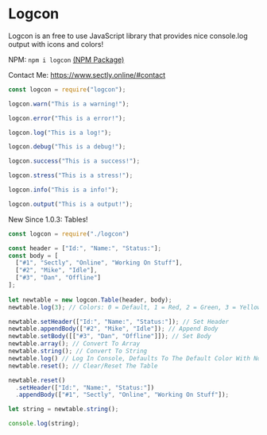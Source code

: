 # Logcon
Logcon is an free to use JavaScript library that provides nice console.log output with icons and colors!

NPM: `npm i logcon` [(NPM Package)](https://www.npmjs.com/package/logcon)

Contact Me: https://www.sectly.online/#contact

```js
const logcon = require("logcon");

logcon.warn("This is a warning!");

logcon.error("This is a error!");

logcon.log("This is a log!");

logcon.debug("This is a debug!");

logcon.success("This is a success!");

logcon.stress("This is a stress!");

logcon.info("This is a info!");

logcon.output("This is a output!");
```

New Since 1.0.3: Tables!

```js
const logcon = require("./logcon")

const header = ["Id:", "Name:", "Status:"];
const body = [
  ["#1", "Sectly", "Online", "Working On Stuff"], 
  ["#2", "Mike", "Idle"],
  ["#3", "Dan", "Offline"]
];
 
let newtable = new logcon.Table(header, body);
newtable.log(3); // Colors: 0 = Default, 1 = Red, 2 = Green, 3 = Yellow, 4 = Blue, 5 = Purple, 6 = Dark Blue, 7 = White.

newtable.setHeader(["Id:", "Name:", "Status:"]); // Set Header
newtable.appendBody(["#2", "Mike", "Idle"]); // Append Body
newtable.setBody([["#3", "Dan", "Offline"]]); // Set Body
newtable.array(); // Convert To Array
newtable.string(); // Convert To String
newtable.log() // Log In Console, Defaults To The Default Color With No Color Input
newtable.reset(); // Clear/Reset The Table

newtable.reset()
  .setHeader(["Id:", "Name:", "Status:"])
  .appendBody(["#1", "Sectly", "Online", "Working On Stuff"]);

let string = newtable.string();

console.log(string);
```
